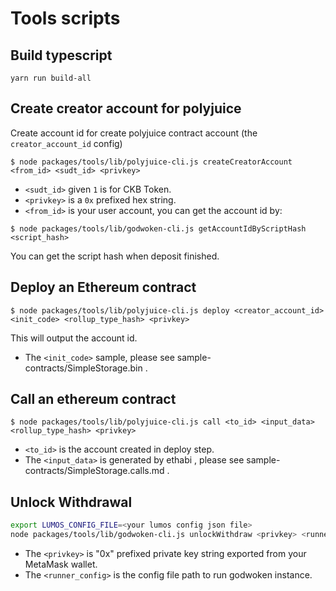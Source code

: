 
# Tools scripts

## Build typescript

```
yarn run build-all
```

## Create creator account for polyjuice

Create account id for create polyjuice contract account (the `creator_account_id` config)
```
$ node packages/tools/lib/polyjuice-cli.js createCreatorAccount <from_id> <sudt_id> <privkey>
```
* `<sudt_id>` given `1` is for CKB Token.
* `<privkey>` is a `0x` prefixed hex string.
* `<from_id>` is your user account, you can get the account id by:

```
$ node packages/tools/lib/godwoken-cli.js getAccountIdByScriptHash <script_hash>
```

You can get the script hash when deposit finished.

## Deploy an Ethereum contract

```
$ node packages/tools/lib/polyjuice-cli.js deploy <creator_account_id> <init_code> <rollup_type_hash> <privkey>
```

This will output the account id.

* The `<init_code>` sample, please see sample-contracts/SimpleStorage.bin .

## Call an ethereum contract

```
$ node packages/tools/lib/polyjuice-cli.js call <to_id> <input_data> <rollup_type_hash> <privkey>
```

* `<to_id>` is the account created in deploy step.
* The `<input_data>` is generated by ethabi , please see sample-contracts/SimpleStorage.calls.md .


## Unlock Withdrawal

```bash
export LUMOS_CONFIG_FILE=<your lumos config json file>
node packages/tools/lib/godwoken-cli.js unlockWithdraw <privkey> <runner_config>
```

* The `<privkey>` is "0x" prefixed private key string exported from your MetaMask wallet.
* The `<runner_config>` is the config file path to run godwoken instance.
